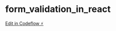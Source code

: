 # form_validation_in_react

[Edit in Codeflow ⚡️](https://stackblitz.com/~/github.com/Vigesh2002/form_validation_in_react)